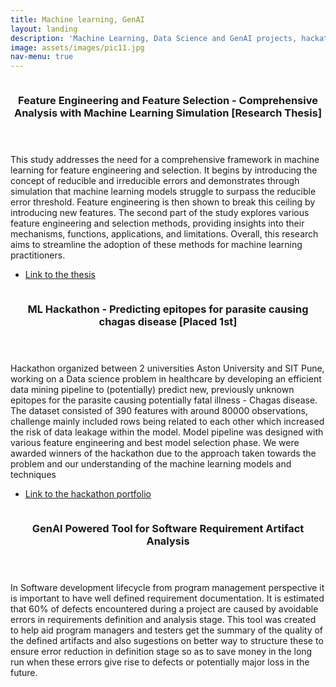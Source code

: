 ```yaml
---
title: Machine learning, GenAI
layout: landing
description: 'Machine Learning, Data Science and GenAI projects, hackathons and also research pursued in the area'
image: assets/images/pic11.jpg
nav-menu: true
---
```


<!-- Main -->
<div id="main">

<!-- One -->
<!-- <section id="one">
	<div class="inner">
		<header class="major">
			<h2>Sed amet aliquam</h2>
		</header>
		<p>Nullam et orci eu lorem consequat tincidunt vivamus et sagittis magna sed nunc rhoncus condimentum sem. In efficitur ligula tate urna. Maecenas massa vel lacinia pellentesque lorem ipsum dolor. Nullam et orci eu lorem consequat tincidunt. Vivamus et sagittis libero. Nullam et orci eu lorem consequat tincidunt vivamus et sagittis magna sed nunc rhoncus condimentum sem. In efficitur ligula tate urna.</p>
	</div>
</section> -->

<!-- Two -->
<section id="two" class="spotlights">
	<section>
		<a href="generic.html" class="image">
			<img src="{% link assets/images/pic09.jpg %}" alt="" data-position="top center" />
		</a>
		<div class="content">
			<div class="inner">
				<header class="major">
					<h3>Feature Engineering and Feature Selection - Comprehensive Analysis with Machine Learning Simulation [Research Thesis]</h3>
				</header>
				<p>This study addresses the need for a comprehensive framework in machine learning for feature engineering and selection. It begins by introducing the concept of reducible and irreducible errors and demonstrates through simulation that machine learning models struggle to surpass the reducible error threshold. Feature engineering is then shown to break this ceiling by introducing new features. The second part of the study explores various feature engineering and selection methods, providing insights into their mechanisms, functions, applications, and limitations. Overall, this research aims to streamline the adoption of these methods for machine learning practitioners.</p>
				<ul class="actions">
					<li><a href="https://github.com/Gagan-Shetty/Projects/blob/ea6eb0c2c717b33e1d05565990824fc026dbd4db/Feature_engineering_Feature_selection_-_Comprehensive_analysis_with_simulation_study.pdf" class="button">Link to the thesis</a></li>
				</ul>
			</div>
		</div>
	</section>
	<section>
		<a href="generic.html" class="image">
			<img src="{% link assets/images/pic10.jpg %}" alt="" data-position="25% 25%" />
		</a>
		<div class="content">
			<div class="inner">
				<header class="major">
					<h3>ML Hackathon - Predicting epitopes for parasite causing chagas disease [Placed 1st]</h3>
				</header>
				<p>Hackathon organized between 2 universities Aston University and SIT Pune, working on a Data science problem in healthcare by developing an efficient data mining pipeline to (potentially) predict new, previously unknown epitopes for the parasite causing potentially fatal illness - Chagas disease. The dataset consisted of 390 features with around 80000 observations, challenge mainly included rows being related to each other which increased the risk of data leakage within the model. Model pipeline was designed with various feature engineering and best model selection phase. We were awarded winners of the hackathon due to the approach taken towards the problem and our understanding of the machine learning models and techniques</p>
				<ul class="actions">
					<li><a href="https://devpost.com/software/a1-team-data-science-for-healthcare" class="button">Link to the hackathon portfolio</a></li>
				</ul>
			</div>
		</div>
	</section>
	<section>
		<a href="generic.html" class="image">
			<img src="{% link assets/images/pic08.jpg %}" alt="" data-position="center center" />
		</a>
		<div class="content">
			<div class="inner">
				<header class="major">
					<h3> GenAI Powered Tool for Software Requirement Artifact Analysis</h3>
				</header>
				<p>In Software development lifecycle from program management perspective it is important to have well defined requirement documentation. It is estimated that 60% of defects encountered during a project are caused by avoidable errors in requirements definition and analysis stage. This tool was created to help aid program managers and testers get the summary of the quality of the defined artifacts and also sugestions on better way to structure these to ensure error reduction in definition stage so as to save money in the long run when these errors give rise to defects or potentially major loss in the future. </p>
			</div>
		</div>
	</section>
</section>

<!-- Three -->
<!-- <section id="three">
	<div class="inner">
		<header class="major">
			<h2>Massa libero</h2>
		</header>
		<p>Nullam et orci eu lorem consequat tincidunt vivamus et sagittis libero. Mauris aliquet magna magna sed nunc rhoncus pharetra. Pellentesque condimentum sem. In efficitur ligula tate urna. Maecenas laoreet massa vel lacinia pellentesque lorem ipsum dolor. Nullam et orci eu lorem consequat tincidunt. Vivamus et sagittis libero. Mauris aliquet magna magna sed nunc rhoncus amet pharetra et feugiat tempus.</p>
		<ul class="actions">
			<li><a href="generic.html" class="button next">Get Started</a></li>
		</ul>
	</div>
</section> -->

</div>
